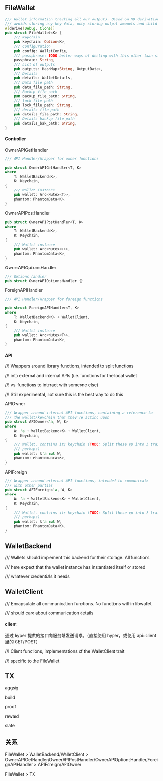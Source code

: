 ## FileWallet

```rust
/// Wallet information tracking all our outputs. Based on HD derivation and
/// avoids storing any key data, only storing output amounts and child index.
#[derive(Debug, Clone)]
pub struct FileWallet<K> {
    /// Keychain
    pub keychain: Option<K>,
    /// Configuration
    pub config: WalletConfig,
    /// passphrase: TODO better ways of dealing with this other than storing
    passphrase: String,
    /// List of outputs
    pub outputs: HashMap<String, OutputData>,
    /// Details
    pub details: WalletDetails,
    /// Data file path
    pub data_file_path: String,
    /// Backup file path
    pub backup_file_path: String,
    /// lock file path
    pub lock_file_path: String,
    /// details file path
    pub details_file_path: String,
    /// Details backup file path
    pub details_bak_path: String,
}
```

#### Controller

OwnerAPIGetHandler

```rust
/// API Handler/Wrapper for owner functions

pub struct OwnerAPIGetHandler<T, K>
where
    T: WalletBackend<K>,
    K: Keychain,
{
    /// Wallet instance
    pub wallet: Arc<Mutex<T>>,
    phantom: PhantomData<K>,
}
```

OwnerAPIPostHandler

```rust
pub struct OwnerAPIPostHandler<T, K>
where
    T: WalletBackend<K>,
    K: Keychain,
{
    /// Wallet instance
    pub wallet: Arc<Mutex<T>>,
    phantom: PhantomData<K>,
}
```

OwnerAPIOptionsHandler

```rust
/// Options handler
pub struct OwnerAPIOptionsHandler {}
```

ForeignAPIHandler

```rust
/// API Handler/Wrapper for foreign functions

pub struct ForeignAPIHandler<T, K>
where
    T: WalletBackend<K> + WalletClient,
    K: Keychain,
{
    /// Wallet instance
    pub wallet: Arc<Mutex<T>>,
    phantom: PhantomData<K>,
}
```

#### API

//! Wrappers around library functions, intended to split functions

//! into external and internal APIs \(i.e. functions for the local wallet

//! vs. functions to interact with someone else\)

//! Still experimental, not sure this is the best way to do this

APIOwner

```rust
/// Wrapper around internal API functions, containing a reference to
/// the wallet/keychain that they're acting upon
pub struct APIOwner<'a, W, K>
where
    W: 'a + WalletBackend<K> + WalletClient,
    K: Keychain,
{
    /// Wallet, contains its keychain (TODO: Split these up into 2 traits
    /// perhaps)
    pub wallet: &'a mut W,
    phantom: PhantomData<K>,
}
```

APIForeign

```rust
/// Wrapper around external API functions, intended to communicate
/// with other parties
pub struct APIForeign<'a, W, K>
where
    W: 'a + WalletBackend<K> + WalletClient,
    K: Keychain,
{
    /// Wallet, contains its keychain (TODO: Split these up into 2 traits
    /// perhaps)
    pub wallet: &'a mut W,
    phantom: PhantomData<K>,
}
```

## WalletBackend

/// Wallets should implement this backend for their storage. All functions

/// here expect that the wallet instance has instantiated itself or stored

/// whatever credentials it needs

## WalletClient

/// Encapsulate all communication functions. No functions within libwallet

/// should care about communication details

#### client

通过 hyper 提供的接口向服务端发送请求。（直接使用 hyper，或使用 api::client 里的 GET/POST）

//! Client functions, implementations of the WalletClient trait

//! specific to the FileWallet

## TX

aggsig

build

proof

reward

slate

## 关系

FileWallet &gt; WalletBackend/WalletClient &gt; OwnerAPIGetHandler/OwnerAPIPostHandler/OwnerAPIOptionsHandler/ForeignAPIHandler &gt; APIForeign/APIOwner

FileWallet &gt; TX



